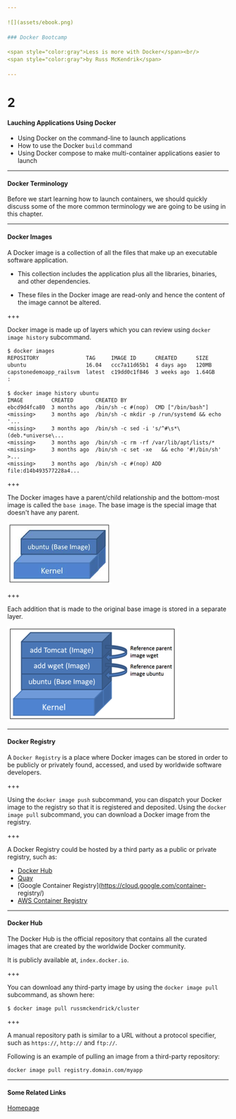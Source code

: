 ```yaml
---

![](assets/ebook.png)

### Docker Bootcamp

<span style="color:gray">Less is more with Docker</span><br/>
<span style="color:gray">by Russ McKendrik</span>

---
```


# 2

#### Lauching Applications Using Docker
* Using Docker on the command-line to launch applications
* How to use the Docker `build` command
* Using Docker compose to make multi-container applications easier to launch

---

#### Docker Terminology

Before we start learning how to launch containers, we should quickly discuss some of the more common terminology we are going to be using in this chapter.

---

#### Docker Images

A Docker image is a collection of all the  files that make up an executable software application.

* This collection includes the application plus all the libraries, binaries, and other dependencies.

* These  files in the Docker image are read-only and hence the content of the image cannot be altered.

+++

Docker image is made up of layers which you can review using `docker image history` subcommand.
```shell
$ docker images
REPOSITORY               TAG     IMAGE ID      CREATED      SIZE
ubuntu                   16.04   ccc7a11d65b1  4 days ago   120MB
capstonedemoapp_railsvm  latest  c19dd0c1f846  3 weeks ago  1.64GB
:

$ docker image history ubuntu
IMAGE         CREATED       CREATED BY                                     
ebcd9d4fca80  3 months ago  /bin/sh -c #(nop)  CMD ["/bin/bash"]          
<missing>     3 months ago  /bin/sh -c mkdir -p /run/systemd && echo '...
<missing>     3 months ago  /bin/sh -c sed -i 's/^#\s*\(deb.*universe\...
<missing>     3 months ago  /bin/sh -c rm -rf /var/lib/apt/lists/*
<missing>     3 months ago  /bin/sh -c set -xe   && echo '#!/bin/sh' >...
<missing>     3 months ago  /bin/sh -c #(nop) ADD file:d14b493577228a4...
```

+++

The Docker images have a parent/child relationship and the bottom-most image is called the `base image`.
The base image is the special image that doesn't have any parent.

![](assets/screenshot_8806.png)

+++

Each addition that is made to the original base image is stored in a separate layer.

![](assets/screenshot_8807.png)

---

#### Docker Registry

A `Docker Registry` is a place where Docker images can be stored in order to be publicly or privately found, accessed, and used by worldwide software developers.

+++

Using the `docker image push` subcommand, you can dispatch your Docker image to the registry so that it is registered and deposited. Using the `docker image pull` subcommand, you can download a Docker image from the registry.

+++

A Docker Registry could be hosted by a third party as a public or private registry, such as:
* [Docker Hub](https://hub.docker.com/)
* [Quay](https://quay.io/)
* [Google Container Registry](https://cloud.google.com/container- registry/)
* [AWS Container Registry](https://aws.amazon.com/ecr/)

---

#### Docker Hub

The Docker Hub is the official repository that contains all the curated images that are created by the worldwide Docker community.

It is publicly available at, `index.docker.io`.

+++

You can download any third-party image by using the `docker image pull` subcommand, as shown here:
```shell
$ docker image pull russmckendrick/cluster
```

+++

A manual repository path is similar to a URL without a protocol specifier, such as `https://`, `http://` and `ftp://`.

Following is an example of pulling an image from a third-party repository:
```shell
docker image pull registry.domain.com/myapp
```

---

#### Some Related Links

[Homepage](https://www.packtpub.com/virtualization-and-cloud/docker-bootcamp)

